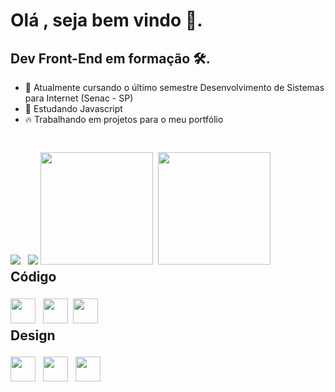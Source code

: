 <h1 style="margin-bottom: 2px;">Olá , seja bem vindo 👋.</h1>

<h2>Dev Front-End em formação 🛠️.</h2>

- 🌱 Atualmente cursando o último semestre Desenvolvimento de Sistemas para Internet (Senac - SP) 
- 🌱 Estudando Javascript 
- 🔥 Trabalhando em projetos para o meu portfólio 
#

<div style="margin-top: 8px; display: inline-block">  
   <a href="mailto:broquedev@gmail.com"><img src="https://img.shields.io/badge/Gmail-D14836?style=for-the-badge&logo=gmail&logoColor=white"></a> 
   <a href="https://linkedin.com/in/bruno-luiz-paguetti-roque-24a33122b"><img style="margin-left: 8px;" src="https://img.shields.io/badge/LinkedIn-0077B5?style=for-the-badge&logo=linkedin&logoColor=white"></a>    
</div>

<div style="margin-top: 4px; display: inline-block">   
    <img height="180em" style="margin-right: 4px;" src="https://github-readme-stats.vercel.app/api?username=broquedev&show_icons=true&theme=vue-dark">  
    <img height="180em" src="https://github-readme-stats.vercel.app/api/top-langs/?username=broquedev&theme=vue-dark">
</div>

<h2 style="margin-top: 4px">Código</h2>
<div style="margin-top: 4px; display: inline-block">    
    <img width="40px" style="margin-right: 8px;" src="https://cdn.jsdelivr.net/gh/devicons/devicon/icons/javascript/javascript-original.svg">
    <img width="40px" style="margin-right: 4px;" src="https://cdn.jsdelivr.net/gh/devicons/devicon/icons/html5/html5-original.svg">    
    <img width="40px" style="margin-right: 8px;" src="https://cdn.jsdelivr.net/gh/devicons/devicon/icons/css3/css3-original.svg">    
</div>

<h2 style="margin-top: 4px">Design</h2>
<div style="margin-top: 4px; display: inline-block">
    <img width="40px" style="margin-right: 8px;" src="https://cdn.jsdelivr.net/gh/devicons/devicon/icons/figma/figma-original.svg" />
    <img width="40px" style="margin-right: 8px;" src="https://cdn.jsdelivr.net/gh/devicons/devicon/icons/illustrator/illustrator-plain.svg" />
    <img width="40px" style="margin-right: 8px;" src="https://cdn.jsdelivr.net/gh/devicons/devicon/icons/photoshop/photoshop-plain.svg" />          
</div>

